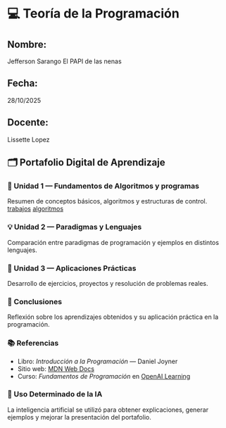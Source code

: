 # 💻 Teoría de la Programación
## Nombre:
Jefferson Sarango El PAPI de las nenas
## Fecha:
28/10/2025
## Docente:
Lissette  Lopez
## 🗂️ Portafolio Digital de Aprendizaje

### 📘 Unidad 1 — Fundamentos de Algoritmos y programas
Resumen de conceptos básicos, algoritmos y estructuras de control.
[trabajos](trabajo1)
[algoritmos](unidad.md)

### 💡 Unidad 2 — Paradigmas y Lenguajes
Comparación entre paradigmas de programación y ejemplos en distintos lenguajes.

### 🧩 Unidad 3 — Aplicaciones Prácticas
Desarrollo de ejercicios, proyectos y resolución de problemas reales.

### 🧠 Conclusiones
Reflexión sobre los aprendizajes obtenidos y su aplicación práctica en la programación.

### 📚 Referencias
- Libro: *Introducción a la Programación* — Daniel Joyner  
- Sitio web: [MDN Web Docs](https://developer.mozilla.org/es/)  
- Curso: *Fundamentos de Programación* en [OpenAI Learning](https://openai.com/learn)

### 🤖 Uso Determinado de la IA
La inteligencia artificial se utilizó para obtener explicaciones, generar ejemplos y mejorar la presentación del portafolio.
